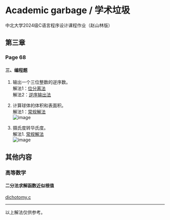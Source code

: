 # Academic garbage / 学术垃圾  
中北大学2024级C语言程序设计课程作业（赵山林版）  

## 第三章  
### Page 68  
#### 三、编程题  

1. 输出一个三位整数的逆序数。  
   解法1：[位分离法](https://github.com/X-MQSI/Academic-garbage/blob/main/P.68_3.1_1.c)  
   解法2：[逆序输出法](https://github.com/X-MQSI/Academic-garbage/blob/main/P.68_3.1_2.c)  

2. 计算球体的体积和表面积。  
   解法1：[常规解法](https://github.com/X-MQSI/Academic-garbage/blob/main/P.68_3.2_1.c)  
   ![image](https://github.com/user-attachments/assets/1e0b136c-d603-49c5-834c-13646020b055)  
   
3. 摄氏度转华氏度。  
   解法1. [常规解法](https://github.com/X-MQSI/Academic-garbage/blob/main/P.68_3.3_1.c)  
   ![image](https://github.com/user-attachments/assets/ba8a3e52-9575-4cef-a887-22f2a69f0785)  

## 其他内容
### 高等数学
#### 二分法求解函数近似根值
[dichotomy.c](https://github.com/X-MQSI/Academic-garbage/blob/main/dichotomy.c)


**********
以上解法仅供参考。
